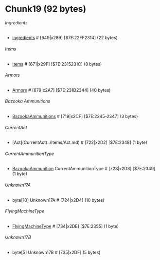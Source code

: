 ﻿# Chunk19 (92 bytes)

###### Ingredients
* [Ingredients](../Items/Ingredients.md) # [649|x289]  [$7E:22FF2314]  (22 bytes)

###### Items
* [Items](../Items/Items.md) # [671|x29F]  [$7E:2315231C]  (8 bytes)

###### Armors
* [Armors](../Items/Armors.md) # [679|x2A7]  [$7E:231D2344]  (40 bytes)

###### Bazooka Ammunitions
* [BazookaAmmunitions](../Items/BazookaAmmunitions.md) # [719|x2CF]  [$7E:2345-2347]  (3 bytes)

###### CurrentAct
* [Act](CurrentAct(../Items/Act.md) # [722|x2D2]  [$7E:2348]  (1 byte)

###### CurrentAmmunitionType
* [BazookaAmmunition](../Items/BazookaAmmunition.md) CurrentAmmunitionType # [723|x2D3]  [$7E:2349]  (1 byte)

###### Unknown17A 
* byte[10] Unknown17A # [724|x2D4]  (10 bytes)

###### FlyingMachineType 
* [FlyingMachineType](../Items/Enums/FlyingMachineType.md) # [734|x2DE]  [$7E:2355]  (1 byte) 

###### Unknown17B 
* byte[5] Unknown17B # [735|x2DF]  (5 bytes) 


